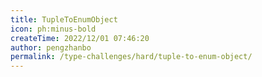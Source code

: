 ```yaml
---
title: TupleToEnumObject
icon: ph:minus-bold
createTime: 2022/12/01 07:46:20
author: pengzhanbo
permalink: /type-challenges/hard/tuple-to-enum-object/
---
```

